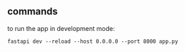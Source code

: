 

## commands

to run the app in development mode:

    fastapi dev --reload --host 0.0.0.0 --port 8000 app.py